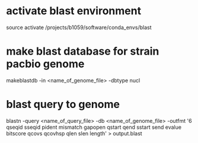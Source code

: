 # activate blast environment
source activate /projects/b1059/software/conda_envs/blast

# make blast database for strain pacbio genome
makeblastdb -in <name_of_genome_file> -dbtype nucl

# blast query to genome
blastn -query <name_of_query_file> -db <name_of_genome_file> -outfmt '6 qseqid sseqid pident mismatch gapopen qstart qend sstart send evalue bitscore qcovs qcovhsp qlen slen length' > output.blast

